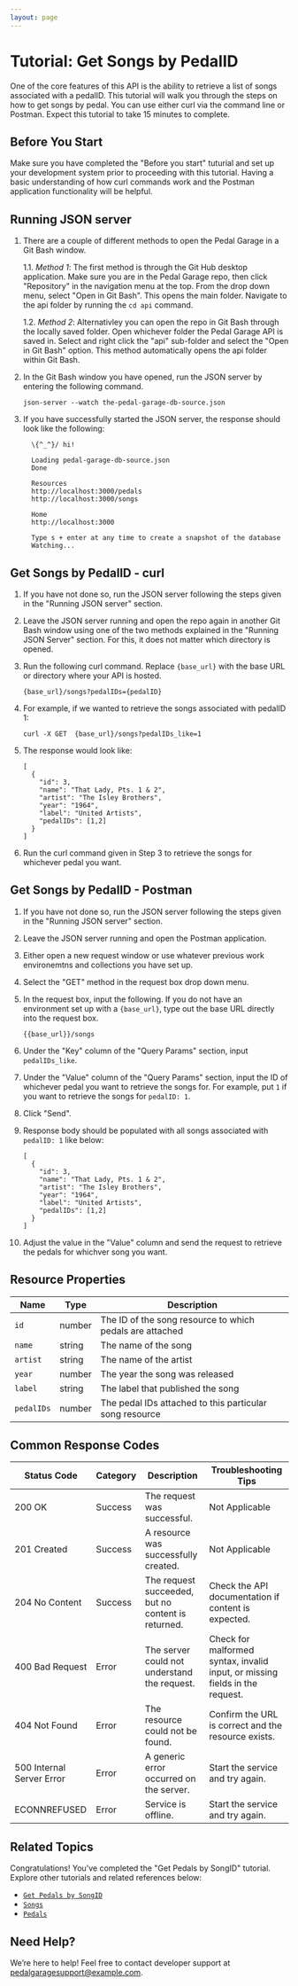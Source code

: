 ```yaml
---
layout: page
---
```


# Tutorial: Get Songs by PedalID

One of the core features of this API is the ability to retrieve a list of songs associated with a pedalID. This tutorial will walk you through the steps on how to get songs by pedal. You can use either curl via the command line or Postman. Expect this tutorial to take 15 minutes to complete.

## Before You Start

Make sure you have completed the "Before you start" tuturial and set up your development system prior to proceeding with this tutorial. Having a basic understanding of how curl commands work and the Postman application functionality will be helpful.

## Running JSON server

1. There are a couple of different methods to open the Pedal Garage in a Git Bash window.

   1.1. *Method 1*: The first method is through the Git Hub desktop application. Make sure you are in the Pedal Garage repo, then click "Repository" in the navigation menu at the top. From the drop down menu, select "Open in Git Bash". This opens the main folder. Navigate to the api folder by running the `cd api` command.

   1.2. *Method 2*: Alternativley you can open the repo in Git Bash through the locally saved folder. Open whichever folder the Pedal Garage API is saved in. Select and right click the "api" sub-folder and select the "Open in Git Bash" option. This method automatically opens the api folder within Git Bash.

2. In the Git Bash window you have opened, run the JSON server by entering the following command.

   ```shell
   json-server --watch the-pedal-garage-db-source.json
   ```

3. If you have successfully started the JSON server, the response should look like the following:

   ```shell
     \{^_^}/ hi!

     Loading pedal-garage-db-source.json
     Done

     Resources
     http://localhost:3000/pedals
     http://localhost:3000/songs

     Home
     http://localhost:3000

     Type s + enter at any time to create a snapshot of the database
     Watching...
   ```

## Get Songs by PedalID - curl

1. If you have not done so, run the JSON server following the steps given in the "Running JSON server" section.

2. Leave the JSON server running and open the repo again in another Git Bash window using one of the two methods explained in the "Running JSON Server" section. For this, it does not matter which directory is opened.

3. Run the following curl command. Replace `{base_url}` with the base URL or directory where your API is hosted.

   ```shell
   {base_url}/songs?pedalIDs={pedalID}
   ```

4. For example, if we wanted to retrieve the songs associated with pedalID 1:

   ```shell
   curl -X GET  {base_url}/songs?pedalIDs_like=1
   ```

5. The response would look like:

   ```shell
   [
     {
       "id": 3,
       "name": "That Lady, Pts. 1 & 2",
       "artist": "The Isley Brothers",
       "year": "1964",
       "label": "United Artists",
       "pedalIDs": [1,2]
     }
   ]
   ```

6. Run the curl command given in Step 3 to retrieve the songs for whichever pedal you want.

## Get Songs by PedalID - Postman

1. If you have not done so, run the JSON server following the steps given in the "Running JSON server" section.

2. Leave the JSON server running and open the Postman application.

3. Either open a new request window or use whatever previous work environemtns and collections you have set up.

4. Select the "GET" method in the request box drop down menu.

5. In the request box, input the following. If you do not have an environment set up with a `{base_url}`, type out the base URL directly into the request box.

   ```shell
   {{base_url}}/songs
   ```

6. Under the "Key" column of the "Query Params" section, input `pedalIDs_like`.

7. Under the "Value" column of the "Query Params" section, input the ID of whichever pedal you want to retrieve the songs for. For example, put `1` if you want to retrieve the songs for `pedalID: 1`.

8. Click "Send".

9. Response body should be populated with all songs associated with `pedalID: 1` like below:

   ```shell
   [
     {
       "id": 3,
       "name": "That Lady, Pts. 1 & 2",
       "artist": "The Isley Brothers",
       "year": "1964",
       "label": "United Artists",
       "pedalIDs": [1,2]
     }
   ]
   ```

10. Adjust the value in the "Value" column and send the request to retrieve the pedals for whichver song you want.

## Resource Properties

| Name | Type | Description |
| ------------- | ----------- | ----------- |
| `id` | number | The ID of the song resource to which pedals are attached |
| `name` | string | The name of the song |
| `artist` | string | The name of the artist |
| `year` | number | The year the song was released |
| `label` | string | The label that published the song |
| `pedalIDs` | number | The pedal IDs attached to this particular song resource |

## Common Response Codes

| Status Code      | Category       | Description | Troubleshooting Tips |
|------------------|----------------|-------------|----------------------|
| 200 OK           | Success        | The request was successful. | Not Applicable |
| 201 Created      | Success        | A resource was successfully created. | Not Applicable |
| 204 No Content   | Success        | The request succeeded, but no content is returned. | Check the API documentation if content is expected. |
| 400 Bad Request  | Error   | The server could not understand the request. | Check for malformed syntax, invalid input, or missing fields in the request. |
| 404 Not Found    | Error   | The resource could not be found. | Confirm the URL is correct and the resource exists. |
| 500 Internal Server Error | Error | A generic error occurred on the server. | Start the service and try again. |
| ECONNREFUSED | Error | Service is offline. | Start the service and try again. |

## Related Topics

Congratulations! You've completed the "Get Pedals by SongID" tutorial. Explore other tutorials and related references below:

* [`Get Pedals by SongID`](pg-tutorial-get-pedals-by-songID.md)
* [`Songs`](pg-resource-songs.md)
* [`Pedals`](pg-resource-pedals.md)

## Need Help?

We’re here to help! Feel free to contact developer support at pedalgaragesupport@example.com.
